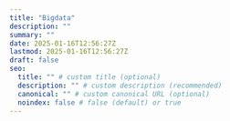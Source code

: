 ```yaml
---
title: "Bigdata"
description: ""
summary: ""
date: 2025-01-16T12:56:27Z
lastmod: 2025-01-16T12:56:27Z
draft: false
seo:
  title: "" # custom title (optional)
  description: "" # custom description (recommended)
  canonical: "" # custom canonical URL (optional)
  noindex: false # false (default) or true
---
```

